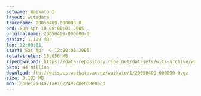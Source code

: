 ```yaml
---
setname: Waikato I
layout: witsdata
tracename: 20050409-000000-0
end: Sun Apr 10 00:00:01 2005
originalname: 20050409-000000-0
gzsize: 1,129 MB
len: 12:00:01
start: Sat Apr  9 12:00:01 2005
totalwirelen: 18,056 MB
ripedownload: https://data-repository.ripe.net/datasets/wits-archive/waikato/1/20050409-000000-0.gz
pkts: 44 million
download: ftp://wits.cs.waikato.ac.nz/waikato/1/20050409-000000-0.gz
size: 3,183 MB
md5: 6b0e12104a71ae1022497d8e0d8e06cd
---
```

